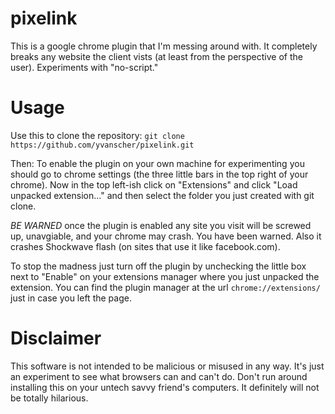 # pixelink
This is a google chrome plugin that I'm messing around with. It completely breaks any website the client vists (at least from the perspective of the user). Experiments with "no-script."


Usage
=====

Use this to clone the repository:
`git clone https://github.com/yvanscher/pixelink.git`

Then:
To enable the plugin on your own machine for experimenting you should go to chrome settings (the three little bars in the top right of your chrome).
Now in the top left-ish click on "Extensions" and click "Load unpacked extension..." and then select the folder you just created with git clone.

*BE WARNED* once the plugin is enabled any site you visit will be screwed up, unavgiable, and your chrome may crash. You have been warned. Also it crashes Shockwave flash (on sites that use it like facebook.com).

To stop the madness just turn off the plugin by unchecking the little box next to "Enable" on your extensions manager where you just unpacked the extension. You can find the plugin manager at the url `chrome://extensions/` just in case you left the page.

Disclaimer
=======
This software is not intended to be malicious or misused in any way. It's just an experiment to see what browsers can and can't do. Don't run around installing this on your untech savvy friend's computers. It definitely will not be totally hilarious. 
